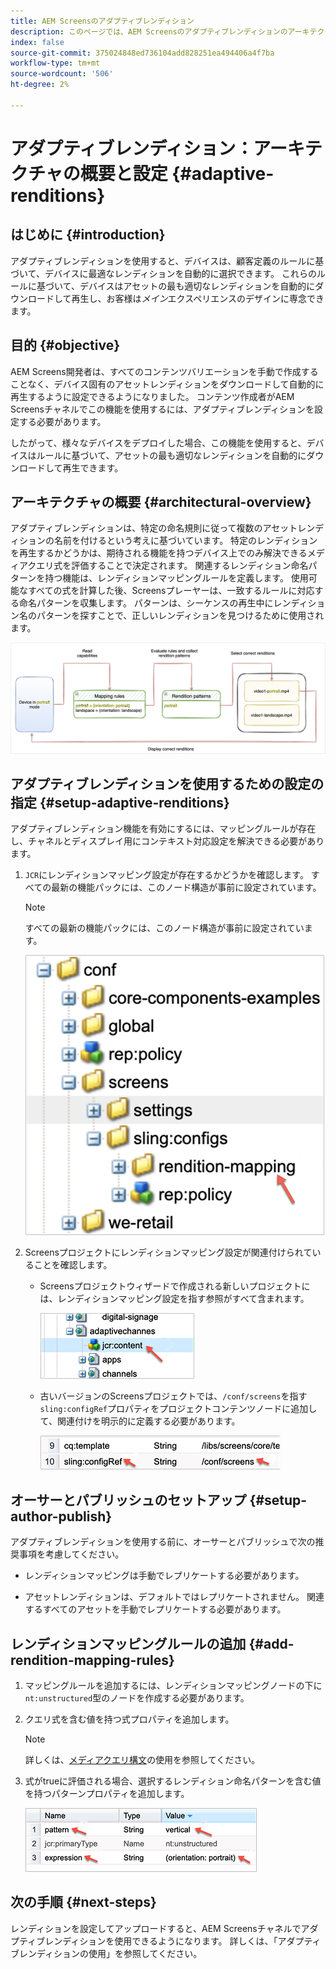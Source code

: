 ```yaml
---
title: AEM Screensのアダプティブレンディション
description: このページでは、AEM Screensのアダプティブレンディションのアーキテクチャの概要と設定について説明します。
index: false
source-git-commit: 375024848ed736104add828251ea494406a4f7ba
workflow-type: tm+mt
source-wordcount: '506'
ht-degree: 2%

---
```



# アダプティブレンディション：アーキテクチャの概要と設定 {#adaptive-renditions}

## はじめに {#introduction}

アダプティブレンディションを使用すると、デバイスは、顧客定義のルールに基づいて、デバイスに最適なレンディションを自動的に選択できます。 これらのルールに基づいて、デバイスはアセットの最も適切なレンディションを自動的にダウンロードして再生し、お客様は&#x200B;*メイン*&#x200B;エクスペリエンスのデザインに専念できます。

## 目的 {#objective}

AEM Screens開発者は、すべてのコンテンツバリエーションを手動で作成することなく、デバイス固有のアセットレンディションをダウンロードして自動的に再生するように設定できるようになりました。 コンテンツ作成者がAEM Screensチャネルでこの機能を使用するには、アダプティブレンディションを設定する必要があります。

したがって、様々なデバイスをデプロイした場合、この機能を使用すると、デバイスはルールに基づいて、アセットの最も適切なレンディションを自動的にダウンロードして再生できます。

## アーキテクチャの概要 {#architectural-overview}

アダプティブレンディションは、特定の命名規則に従って複数のアセットレンディションの名前を付けるという考えに基づいています。 特定のレンディションを再生するかどうかは、期待される機能を持つデバイス上でのみ解決できるメディアクエリ式を評価することで決定されます。 関連するレンディション命名パターンを持つ機能は、レンディションマッピングルールを定義します。 使用可能なすべての式を計算した後、Screensプレーヤーは、一致するルールに対応する命名パターンを収集します。 パターンは、シーケンスの再生中にレンディション名のパターンを探すことで、正しいレンディションを見つけるために使用されます。

![画像](/help/user-guide/assets/adaptive-renditions/adaptive-renditions.png)

## アダプティブレンディションを使用するための設定の指定 {#setup-adaptive-renditions}

アダプティブレンディション機能を有効にするには、マッピングルールが存在し、チャネルとディスプレイ用にコンテキスト対応設定を解決できる必要があります。

1. `JCR`にレンディションマッピング設定が存在するかどうかを確認します。 すべての最新の機能パックには、このノード構造が事前に設定されています。

   >[!NOTE]
   >すべての最新の機能パックには、このノード構造が事前に設定されています。

   ![画像](/help/user-guide/assets/adaptive-renditions/mapping-rules1.png)

1. Screensプロジェクトにレンディションマッピング設定が関連付けられていることを確認します。

   * Screensプロジェクトウィザードで作成される新しいプロジェクトには、レンディションマッピング設定を指す参照がすべて含まれます。

      ![画像](/help/user-guide/assets/adaptive-renditions/mapping-rules2.png)

   * 古いバージョンのScreensプロジェクトでは、`/conf/screens`を指す`sling:configRef`プロパティをプロジェクトコンテンツノードに追加して、関連付けを明示的に定義する必要があります。

      ![画像](/help/user-guide/assets/adaptive-renditions/mapping-rules3.png)

## オーサーとパブリッシュのセットアップ {#setup-author-publish}

アダプティブレンディションを使用する前に、オーサーとパブリッシュで次の推奨事項を考慮してください。

* レンディションマッピングは手動でレプリケートする必要があります。

* アセットレンディションは、デフォルトではレプリケートされません。 関連するすべてのアセットを手動でレプリケートする必要があります。

## レンディションマッピングルールの追加 {#add-rendition-mapping-rules}

1. マッピングルールを追加するには、レンディションマッピングノードの下に`nt:unstructured`型のノードを作成する必要があります。

1. クエリ式を含む値を持つ式プロパティを追加します。

   >[!NOTE]
   >詳しくは、[メディアクエリ構文](https://developer.mozilla.org/en-US/docs/Web/CSS/Media_Queries/Using_media_queries)の使用を参照してください。

1. 式がtrueに評価される場合、選択するレンディション命名パターンを含む値を持つパターンプロパティを追加します。

   ![画像](/help/user-guide/assets/adaptive-renditions/mapping-rules4.png)



## 次の手順 {#next-steps}

レンディションを設定してアップロードすると、AEM Screensチャネルでアダプティブレンディションを使用できるようになります。 詳しくは、「アダプティブレンディションの使用」を参照してください。
